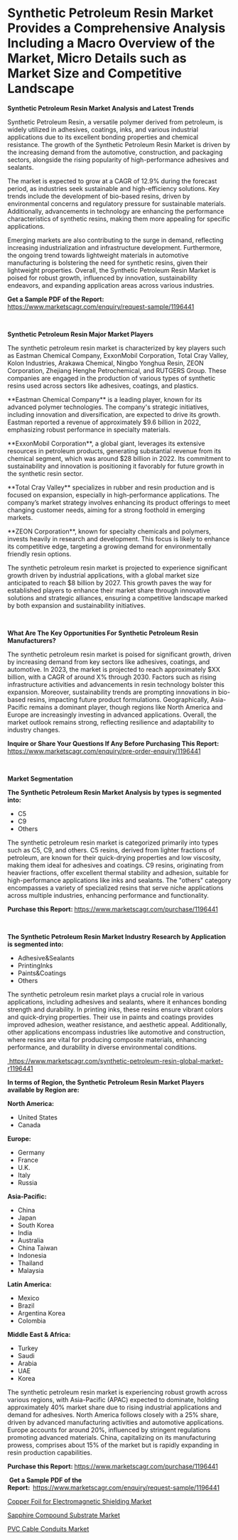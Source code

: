 <p><h1>Synthetic Petroleum Resin Market Provides a Comprehensive Analysis Including a Macro Overview of the Market, Micro Details such as Market Size and Competitive Landscape</h1></p><p><strong>Synthetic Petroleum Resin Market Analysis and Latest Trends</strong></p>
<p><p>Synthetic Petroleum Resin, a versatile polymer derived from petroleum, is widely utilized in adhesives, coatings, inks, and various industrial applications due to its excellent bonding properties and chemical resistance. The growth of the Synthetic Petroleum Resin Market is driven by the increasing demand from the automotive, construction, and packaging sectors, alongside the rising popularity of high-performance adhesives and sealants.</p><p>The market is expected to grow at a CAGR of 12.9% during the forecast period, as industries seek sustainable and high-efficiency solutions. Key trends include the development of bio-based resins, driven by environmental concerns and regulatory pressure for sustainable materials. Additionally, advancements in technology are enhancing the performance characteristics of synthetic resins, making them more appealing for specific applications.</p><p>Emerging markets are also contributing to the surge in demand, reflecting increasing industrialization and infrastructure development. Furthermore, the ongoing trend towards lightweight materials in automotive manufacturing is bolstering the need for synthetic resins, given their lightweight properties. Overall, the Synthetic Petroleum Resin Market is poised for robust growth, influenced by innovation, sustainability endeavors, and expanding application areas across various industries.</p></p>
<p><strong>Get a Sample PDF of the Report:&nbsp;</strong> <a href="https://www.marketscagr.com/enquiry/request-sample/1196441?utm_campaign=1097&utm_medium=2&utm_source=Github&utm_content=ia&utm_term=22032025&utm_id=synthetic-petroleum-resin">https://www.marketscagr.com/enquiry/request-sample/1196441</a></p>
<p>&nbsp;</p>
<p><strong>Synthetic Petroleum Resin Major Market Players</strong></p>
<p><p>The synthetic petroleum resin market is characterized by key players such as Eastman Chemical Company, ExxonMobil Corporation, Total Cray Valley, Kolon Industries, Arakawa Chemical, Ningbo Yonghua Resin, ZEON Corporation, Zhejiang Henghe Petrochemical, and RUTGERS Group. These companies are engaged in the production of various types of synthetic resins used across sectors like adhesives, coatings, and plastics.</p><p>**Eastman Chemical Company** is a leading player, known for its advanced polymer technologies. The company's strategic initiatives, including innovation and diversification, are expected to drive its growth. Eastman reported a revenue of approximately $9.6 billion in 2022, emphasizing robust performance in specialty materials.</p><p>**ExxonMobil Corporation**, a global giant, leverages its extensive resources in petroleum products, generating substantial revenue from its chemical segment, which was around $28 billion in 2022. Its commitment to sustainability and innovation is positioning it favorably for future growth in the synthetic resin sector.</p><p>**Total Cray Valley** specializes in rubber and resin production and is focused on expansion, especially in high-performance applications. The company’s market strategy involves enhancing its product offerings to meet changing customer needs, aiming for a strong foothold in emerging markets.</p><p>**ZEON Corporation**, known for specialty chemicals and polymers, invests heavily in research and development. This focus is likely to enhance its competitive edge, targeting a growing demand for environmentally friendly resin options.</p><p>The synthetic petroleum resin market is projected to experience significant growth driven by industrial applications, with a global market size anticipated to reach $8 billion by 2027. This growth paves the way for established players to enhance their market share through innovative solutions and strategic alliances, ensuring a competitive landscape marked by both expansion and sustainability initiatives.</p></p>
<p>&nbsp;</p>
<p><strong>What Are The Key Opportunities For Synthetic Petroleum Resin Manufacturers?</strong></p>
<p><p>The synthetic petroleum resin market is poised for significant growth, driven by increasing demand from key sectors like adhesives, coatings, and automotive. In 2023, the market is projected to reach approximately $XX billion, with a CAGR of around X% through 2030. Factors such as rising infrastructure activities and advancements in resin technology bolster this expansion. Moreover, sustainability trends are prompting innovations in bio-based resins, impacting future product formulations. Geographically, Asia-Pacific remains a dominant player, though regions like North America and Europe are increasingly investing in advanced applications. Overall, the market outlook remains strong, reflecting resilience and adaptability to industry changes.</p></p>
<p><strong>Inquire or Share Your Questions If Any Before Purchasing This Report:</strong> <a href="https://www.marketscagr.com/enquiry/pre-order-enquiry/1196441?utm_campaign=1097&utm_medium=2&utm_source=Github&utm_content=ia&utm_term=22032025&utm_id=synthetic-petroleum-resin">https://www.marketscagr.com/enquiry/pre-order-enquiry/1196441</a></p>
<p>&nbsp;</p>
<p><strong>Market Segmentation</strong></p>
<p><strong>The Synthetic Petroleum Resin Market Analysis by types is segmented into:</strong></p>
<p><ul><li>C5</li><li>C9</li><li>Others</li></ul></p>
<p><p>The synthetic petroleum resin market is categorized primarily into types such as C5, C9, and others. C5 resins, derived from lighter fractions of petroleum, are known for their quick-drying properties and low viscosity, making them ideal for adhesives and coatings. C9 resins, originating from heavier fractions, offer excellent thermal stability and adhesion, suitable for high-performance applications like inks and sealants. The "others" category encompasses a variety of specialized resins that serve niche applications across multiple industries, enhancing performance and functionality.</p></p>
<p><strong>Purchase this Report:&nbsp;</strong><a href="https://www.marketscagr.com/purchase/1196441?utm_campaign=1097&utm_medium=2&utm_source=Github&utm_content=ia&utm_term=22032025&utm_id=synthetic-petroleum-resin">https://www.marketscagr.com/purchase/1196441</a></p>
<p>&nbsp;</p>
<p><strong>The Synthetic Petroleum Resin Market Industry Research by Application is segmented into:</strong></p>
<p><ul><li>Adhesive&Sealants</li><li>PrintingInks</li><li>Paints&Coatings</li><li>Others</li></ul></p>
<p><p>The synthetic petroleum resin market plays a crucial role in various applications, including adhesives and sealants, where it enhances bonding strength and durability. In printing inks, these resins ensure vibrant colors and quick-drying properties. Their use in paints and coatings provides improved adhesion, weather resistance, and aesthetic appeal. Additionally, other applications encompass industries like automotive and construction, where resins are vital for producing composite materials, enhancing performance, and durability in diverse environmental conditions.</p></p>
<p><a href="https://www.marketscagr.com/synthetic-petroleum-resin-global-market-r1196441?utm_campaign=1097&utm_medium=2&utm_source=Github&utm_content=ia&utm_term=22032025&utm_id=synthetic-petroleum-resin">&nbsp;https://www.marketscagr.com/synthetic-petroleum-resin-global-market-r1196441</a></p>
<p><strong>In terms of Region, the Synthetic Petroleum Resin Market Players available by Region are:</strong></p>
<p>
    <p> <strong> North America: </strong>
        <ul>
            <li>United States</li>
            <li>Canada</li>
        </ul>
        </p> 
    <p> <strong> Europe: </strong>
        <ul>
            <li>Germany</li>
            <li>France</li>
            <li>U.K.</li>
            <li>Italy</li>
            <li>Russia</li>
        </ul>
        </p> 
    <p> <strong> Asia-Pacific: </strong>
        <ul>
            <li>China</li>
            <li>Japan</li>
            <li>South Korea</li>
            <li>India</li>
            <li>Australia</li>
            <li>China Taiwan</li>
            <li>Indonesia</li>
            <li>Thailand</li>
            <li>Malaysia</li>
        </ul>
        </p> 
    <p> <strong> Latin America: </strong>
        <ul>
            <li>Mexico</li>
            <li>Brazil</li>
            <li>Argentina Korea</li>
            <li>Colombia</li>
        </ul>
        </p> 
    <p> <strong> Middle East & Africa: </strong>
        <ul>
            <li>Turkey</li>
            <li>Saudi</li>
            <li>Arabia</li>
            <li>UAE</li>
            <li>Korea</li>
        </ul>
    </p>
    </p>
<p><p>The synthetic petroleum resin market is experiencing robust growth across various regions, with Asia-Pacific (APAC) expected to dominate, holding approximately 40% market share due to rising industrial applications and demand for adhesives. North America follows closely with a 25% share, driven by advanced manufacturing activities and automotive applications. Europe accounts for around 20%, influenced by stringent regulations promoting advanced materials. China, capitalizing on its manufacturing prowess, comprises about 15% of the market but is rapidly expanding in resin production capabilities.</p></p>
<p><strong>Purchase this Report: </strong><a href="https://www.marketscagr.com/purchase/1196441?utm_campaign=1097&utm_medium=2&utm_source=Github&utm_content=ia&utm_term=22032025&utm_id=synthetic-petroleum-resin">https://www.marketscagr.com/purchase/1196441</a></p>
<p>&nbsp;<strong>Get a Sample PDF of the Report:&nbsp;&nbsp;</strong><a href="https://www.marketscagr.com/enquiry/request-sample/1196441?utm_campaign=1097&utm_medium=2&utm_source=Github&utm_content=ia&utm_term=22032025&utm_id=synthetic-petroleum-resin">https://www.marketscagr.com/enquiry/request-sample/1196441</a></p>
<p><strong></strong></p>
<p><p><a href="https://github.com/castoriffic/Market-Research-Report-List-6/blob/main/copper-foil-for-electromagnetic-shielding-market.md?utm_campaign=1097&utm_medium=2&utm_source=Github&utm_content=ia&utm_term=22032025&utm_id=synthetic-petroleum-resin">Copper Foil for Electromagnetic Shielding Market</a></p><p><a href="https://github.com/yoshih12/Market-Research-Report-List-4/blob/main/sapphire-compound-substrate-market.md?utm_campaign=1097&utm_medium=2&utm_source=Github&utm_content=ia&utm_term=22032025&utm_id=synthetic-petroleum-resin">Sapphire Compound Substrate Market</a></p><p><a href="https://github.com/baetahassaz6/Market-Research-Report-List-1/blob/main/pvc-cable-conduits-market.md?utm_campaign=1097&utm_medium=2&utm_source=Github&utm_content=ia&utm_term=22032025&utm_id=synthetic-petroleum-resin">PVC Cable Conduits Market</a></p></p>